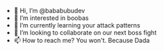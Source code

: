 - 👋 Hi, I’m @bababubudev
- 👀 I’m interested in boobas
- 🌱 I’m currently learning your attack patterns
- 💞️ I’m looking to collaborate on our next boss fight
- 📫 How to reach me? You won't. Because Dada

<!---
bababubudev/bababubudev is a ✨ special ✨ repository because its `README.md` (this file) appears on your GitHub profile.
You can click the Preview link to take a look at your changes.
--->
